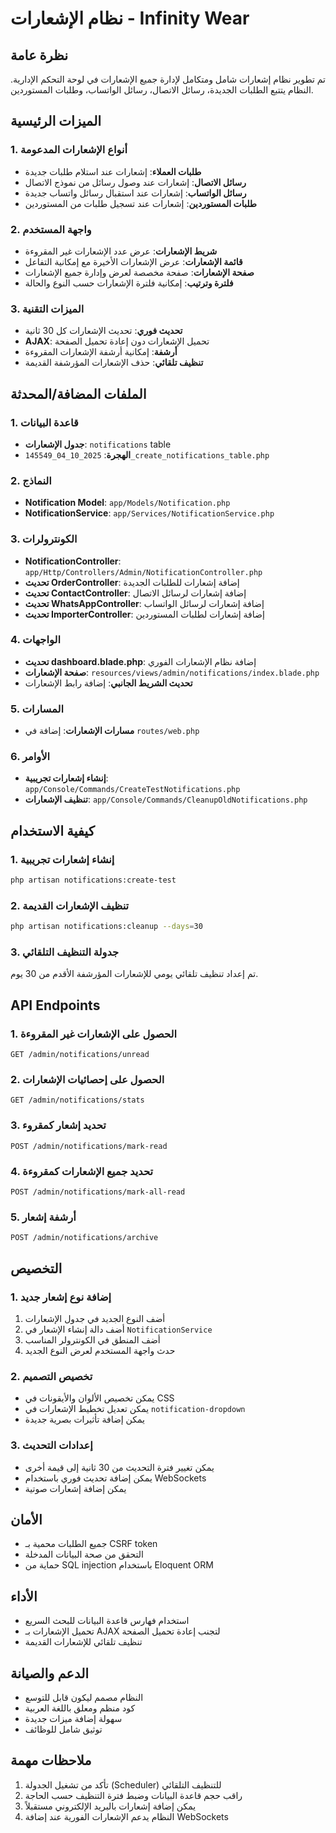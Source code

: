 # نظام الإشعارات - Infinity Wear

## نظرة عامة
تم تطوير نظام إشعارات شامل ومتكامل لإدارة جميع الإشعارات في لوحة التحكم الإدارية. النظام يتتبع الطلبات الجديدة، رسائل الاتصال، رسائل الواتساب، وطلبات المستوردين.

## الميزات الرئيسية

### 1. أنواع الإشعارات المدعومة
- **طلبات العملاء**: إشعارات عند استلام طلبات جديدة
- **رسائل الاتصال**: إشعارات عند وصول رسائل من نموذج الاتصال
- **رسائل الواتساب**: إشعارات عند استقبال رسائل واتساب جديدة
- **طلبات المستوردين**: إشعارات عند تسجيل طلبات من المستوردين

### 2. واجهة المستخدم
- **شريط الإشعارات**: عرض عدد الإشعارات غير المقروءة
- **قائمة الإشعارات**: عرض الإشعارات الأخيرة مع إمكانية التفاعل
- **صفحة الإشعارات**: صفحة مخصصة لعرض وإدارة جميع الإشعارات
- **فلترة وترتيب**: إمكانية فلترة الإشعارات حسب النوع والحالة

### 3. الميزات التقنية
- **تحديث فوري**: تحديث الإشعارات كل 30 ثانية
- **AJAX**: تحميل الإشعارات دون إعادة تحميل الصفحة
- **أرشفة**: إمكانية أرشفة الإشعارات المقروءة
- **تنظيف تلقائي**: حذف الإشعارات المؤرشفة القديمة

## الملفات المضافة/المحدثة

### 1. قاعدة البيانات
- **جدول الإشعارات**: `notifications` table
- **الهجرة**: `2025_10_04_145549_create_notifications_table.php`

### 2. النماذج
- **Notification Model**: `app/Models/Notification.php`
- **NotificationService**: `app/Services/NotificationService.php`

### 3. الكونترولرات
- **NotificationController**: `app/Http/Controllers/Admin/NotificationController.php`
- **تحديث OrderController**: إضافة إشعارات للطلبات الجديدة
- **تحديث ContactController**: إضافة إشعارات لرسائل الاتصال
- **تحديث WhatsAppController**: إضافة إشعارات لرسائل الواتساب
- **تحديث ImporterController**: إضافة إشعارات لطلبات المستوردين

### 4. الواجهات
- **تحديث dashboard.blade.php**: إضافة نظام الإشعارات الفوري
- **صفحة الإشعارات**: `resources/views/admin/notifications/index.blade.php`
- **تحديث الشريط الجانبي**: إضافة رابط الإشعارات

### 5. المسارات
- **مسارات الإشعارات**: إضافة في `routes/web.php`

### 6. الأوامر
- **إنشاء إشعارات تجريبية**: `app/Console/Commands/CreateTestNotifications.php`
- **تنظيف الإشعارات**: `app/Console/Commands/CleanupOldNotifications.php`

## كيفية الاستخدام

### 1. إنشاء إشعارات تجريبية
```bash
php artisan notifications:create-test
```

### 2. تنظيف الإشعارات القديمة
```bash
php artisan notifications:cleanup --days=30
```

### 3. جدولة التنظيف التلقائي
تم إعداد تنظيف تلقائي يومي للإشعارات المؤرشفة الأقدم من 30 يوم.

## API Endpoints

### 1. الحصول على الإشعارات غير المقروءة
```
GET /admin/notifications/unread
```

### 2. الحصول على إحصائيات الإشعارات
```
GET /admin/notifications/stats
```

### 3. تحديد إشعار كمقروء
```
POST /admin/notifications/mark-read
```

### 4. تحديد جميع الإشعارات كمقروءة
```
POST /admin/notifications/mark-all-read
```

### 5. أرشفة إشعار
```
POST /admin/notifications/archive
```

## التخصيص

### 1. إضافة نوع إشعار جديد
1. أضف النوع الجديد في جدول الإشعارات
2. أضف دالة إنشاء الإشعار في `NotificationService`
3. أضف المنطق في الكونترولر المناسب
4. حدث واجهة المستخدم لعرض النوع الجديد

### 2. تخصيص التصميم
- يمكن تخصيص الألوان والأيقونات في CSS
- يمكن تعديل تخطيط الإشعارات في `notification-dropdown`
- يمكن إضافة تأثيرات بصرية جديدة

### 3. إعدادات التحديث
- يمكن تغيير فترة التحديث من 30 ثانية إلى قيمة أخرى
- يمكن إضافة تحديث فوري باستخدام WebSockets
- يمكن إضافة إشعارات صوتية

## الأمان
- جميع الطلبات محمية بـ CSRF token
- التحقق من صحة البيانات المدخلة
- حماية من SQL injection باستخدام Eloquent ORM

## الأداء
- استخدام فهارس قاعدة البيانات للبحث السريع
- تحميل الإشعارات بـ AJAX لتجنب إعادة تحميل الصفحة
- تنظيف تلقائي للإشعارات القديمة

## الدعم والصيانة
- النظام مصمم ليكون قابل للتوسع
- كود منظم ومعلق باللغة العربية
- سهولة إضافة ميزات جديدة
- توثيق شامل للوظائف

## ملاحظات مهمة
1. تأكد من تشغيل الجدولة (Scheduler) للتنظيف التلقائي
2. راقب حجم قاعدة البيانات وضبط فترة التنظيف حسب الحاجة
3. يمكن إضافة إشعارات بالبريد الإلكتروني مستقبلاً
4. النظام يدعم الإشعارات الفورية عند إضافة WebSockets
